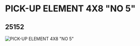 # PICK-UP ELEMENT 4X8 "NO 5"
## 25152
![PICK-UP ELEMENT 4X8 "NO 5"](https://lc-www-live-s.legocdn.com/media/bricks/5/2/6137871.jpg)